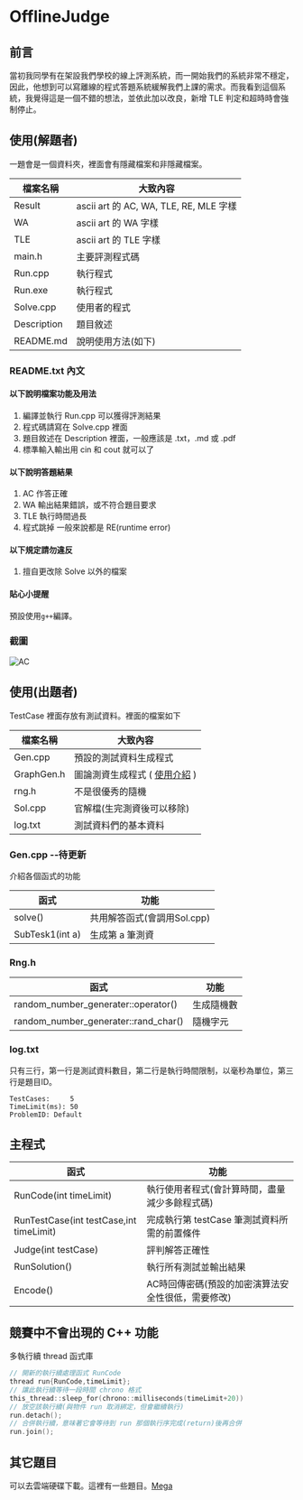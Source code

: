 # OfflineJudge

## 前言

當初我同學有在架設我們學校的線上評測系統，而一開始我們的系統非常不穩定，因此，他想到可以寫離線的程式答題系統緩解我們上課的需求。而我看到這個系統，我覺得這是一個不錯的想法，並依此加以改良，新增 TLE 判定和超時時會強制停止。

## 使用(解題者)

一題會是一個資料夾，裡面會有隱藏檔案和非隱藏檔案。

| 檔案名稱 | 大致內容 |
| --- | --- |
| Result | ascii art 的 AC, WA, TLE, RE, MLE 字樣 |
| WA | ascii art 的 WA 字樣 |
| TLE | ascii art 的 TLE 字樣 |
| main.h | 主要評測程式碼 |
| Run.cpp | 執行程式 |
| Run.exe | 執行程式 | False |
| Solve.cpp | 使用者的程式 |
| Description | 題目敘述 |
| README.md | 說明使用方法(如下) |

### README.txt 內文

#### 以下說明檔案功能及用法

1. 編譯並執行 Run.cpp 可以獲得評測結果
2. 程式碼請寫在 Solve.cpp 裡面
3. 題目敘述在 Description 裡面，一般應該是 .txt，.md 或 .pdf
4. 標準輸入輸出用 cin 和 cout 就可以了

#### 以下說明答題結果

1. AC 作答正確
2. WA 輸出結果錯誤，或不符合題目要求
3. TLE 執行時間過長
4. 程式跳掉 一般來說都是 RE(runtime error)

#### 以下規定請勿違反

1. 擅自更改除 Solve 以外的檔案

#### 貼心小提醒

預設使用`g++`編譯。

### 截圖

![AC](https://live.staticflickr.com/65535/52131824719_f3ef187894_o.png)

## 使用(出題者)

TestCase 裡面存放有測試資料。裡面的檔案如下

| 檔案名稱 | 大致內容 |
| --- | --- |
| Gen.cpp | 預設的測試資料生成程式 |
| GraphGen.h | 圖論測資生成程式 ( [使用介紹](https://mtmatt.page/misc/the-test-case-builder-of-graph-theory/) ) |
| rng.h | 不是很優秀的隨機 |
| Sol.cpp | 官解檔(生完測資後可以移除) |
| log.txt | 測試資料們的基本資料 |

### Gen.cpp --待更新

介紹各個函式的功能

| 函式 | 功能 |
| --- | --- |
| solve() | 共用解答函式(會調用Sol.cpp) |
| SubTesk1(int a) | 生成第 a 筆測資 |

### Rng.h

| 函式 | 功能 |
| --- | --- |
| random_number_generater::operator() | 生成隨機數 |
| random_number_generater::rand_char() | 隨機字元 |

### log.txt

只有三行，第一行是測試資料數目，第二行是執行時間限制，以毫秒為單位，第三行是題目ID。

```
TestCases:     5
TimeLimit(ms): 50
ProblemID: Default
```

## 主程式

| 函式 | 功能 |
| --- | --- |
| RunCode(int timeLimit) | 執行使用者程式(會計算時間，盡量減少多餘程式碼) |
| RunTestCase(int testCase,int timeLimit) | 完成執行第 testCase 筆測試資料所需的前置條件 |
| Judge(int testCase) | 評判解答正確性 |
| RunSolution() | 執行所有測試並輸出結果 |
| Encode() | AC時回傳密碼(預設的加密演算法安全性很低，需要修改) |

## 競賽中不會出現的 C++ 功能

多執行續 thread 函式庫

```cpp
// 開新的執行續處理函式 RunCode
thread run{RunCode,timeLimit};
// 讓此執行續等待一段時間 chrono 格式
this_thread::sleep_for(chrono::milliseconds(timeLimit+20))
// 放空該執行續(與物件 run 取消綁定，但會繼續執行)
run.detach();
// 合併執行續，意味著它會等待到 run 那個執行序完成(return)後再合併
run.join();
```

## 其它題目

可以去雲端硬碟下載。這裡有一些題目。[Mega](https://mega.nz/folder/HgdU3J4A#NjDnWXqIS6Ov_hDGnrbtkA)
